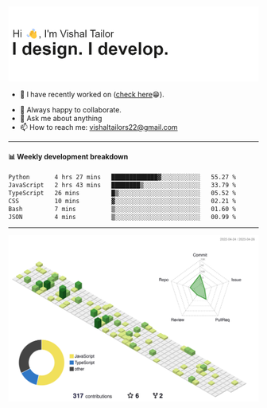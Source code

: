![Hi, I'm Vishal Tailor. I design. I develop.](https://github.com/vishaltailors/vishaltailors/blob/main/header.png?raw=true)

- 🔭 I have recently worked on ([check here](https://vishaltailor.com)😁).
<!-- - 🎦 Currently watching: JavaScript: The Hard Parts By Will Sentance. -->
- 👯 Always happy to collaborate.
- 💬 Ask me about anything
- 📫 How to reach me: <a href="mailto:vishaltailors22@gmail.com">vishaltailors22@gmail.com</a>

<hr /> 
<h4>📊 Weekly development breakdown</h4>
<!--START_SECTION:waka-->

```text
Python       4 hrs 27 mins   █████████████▓░░░░░░░░░░░   55.27 %
JavaScript   2 hrs 43 mins   ████████▒░░░░░░░░░░░░░░░░   33.79 %
TypeScript   26 mins         █▒░░░░░░░░░░░░░░░░░░░░░░░   05.52 %
CSS          10 mins         ▓░░░░░░░░░░░░░░░░░░░░░░░░   02.21 %
Bash         7 mins          ▒░░░░░░░░░░░░░░░░░░░░░░░░   01.60 %
JSON         4 mins          ▒░░░░░░░░░░░░░░░░░░░░░░░░   00.99 %
```

<!--END_SECTION:waka-->
<hr /> 

![](./profile-3d-contrib/profile-green-animate.svg)

